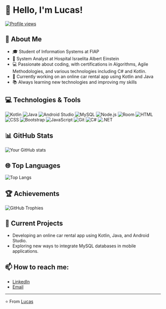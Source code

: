 # 👋 Hello, I'm Lucas!

[![Profile views](https://komarev.com/ghpvc/?username=lucax011&color=blue)](https://github.com/lucax011)

## 🚀 About Me
- 🎓 Student of Information Systems at FIAP
- 💼 System Analyst at Hospital Israelita Albert Einstein
- 💻 Passionate about coding, with certifications in Algorithms, Agile Methodologies, and various technologies including C# and Kotlin.
- 🔧 Currently working on an online car rental app using Kotlin and Java
- 📚 Always learning new technologies and improving my skills

## 💻 Technologies & Tools

![Kotlin](https://img.shields.io/badge/Kotlin-%23F48FB1.svg?style=for-the-badge&logo=kotlin&logoColor=white)
![Java](https://img.shields.io/badge/Java-%23F7DF1E.svg?style=for-the-badge&logo=java&logoColor=black)
![Android Studio](https://img.shields.io/badge/Android%20Studio-%233DDC84.svg?style=for-the-badge&logo=android-studio&logoColor=white)
![MySQL](https://img.shields.io/badge/MySQL-%2300f.svg?style=for-the-badge&logo=mysql&logoColor=white)
![Node.js](https://img.shields.io/badge/Node.js-%23339933.svg?style=for-the-badge&logo=node.js&logoColor=white)
![Room](https://img.shields.io/badge/Room-%233DDC84.svg?style=for-the-badge&logo=android&logoColor=white)
![HTML](https://img.shields.io/badge/HTML-%23E34F26.svg?style=for-the-badge&logo=html5&logoColor=white)
![CSS](https://img.shields.io/badge/CSS-%231572B6.svg?style=for-the-badge&logo=css3&logoColor=white)
![Bootstrap](https://img.shields.io/badge/Bootstrap-%23563D7C.svg?style=for-the-badge&logo=bootstrap&logoColor=white)
![JavaScript](https://img.shields.io/badge/JavaScript-%23F7DF1E.svg?style=for-the-badge&logo=javascript&logoColor=black)
![Git](https://img.shields.io/badge/Git-%23F05033.svg?style=for-the-badge&logo=git&logoColor=white)
![C#](https://img.shields.io/badge/C%23-%23239120.svg?style=for-the-badge&logo=c-sharp&logoColor=white)
![.NET](https://img.shields.io/badge/.NET-%23512BD4.svg?style=for-the-badge&logo=.net&logoColor=white)

## 📊 GitHub Stats

![Your GitHub stats](https://github-readme-stats.vercel.app/api?username=lucax011&show_icons=true&theme=tokyonight)

## 🌐 Top Languages

![Top Langs](https://github-readme-stats.vercel.app/api/top-langs/?username=lucax011&layout=compact&theme=tokyonight)

## 🏆 Achievements

![GitHub Trophies](https://github-profile-trophy.vercel.app/?username=lucax011&theme=algolia)

## 🌱 Current Projects
- Developing an online car rental app using Kotlin, Java, and Android Studio.
- Exploring new ways to integrate MySQL databases in mobile applications.

## 📫 How to reach me:
- [LinkedIn](https://www.linkedin.com/in/lucas-melo-oliveira-063b0a200/)
- [Email](mailto:csdg6924@gmail.com)

---

⭐️ From [Lucas](https://github.com/lucax011)
